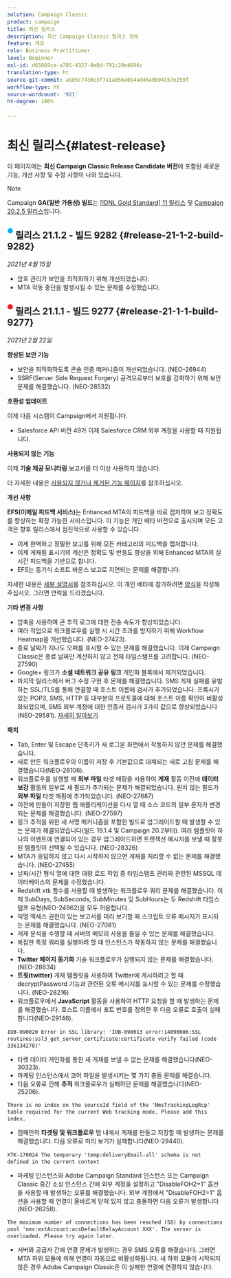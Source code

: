 ```yaml
---
solution: Campaign Classic
product: campaign
title: 최신 릴리스
description: 최신 Campaign Classic 릴리스 정보
feature: 개요
role: Business Practitioner
level: Beginner
exl-id: d65869ca-a785-4327-8e8d-791c28e4696c
translation-type: ht
source-git-commit: abd5c7430c3f7a1a056a014ad46a0b94157e259f
workflow-type: ht
source-wordcount: '921'
ht-degree: 100%

---
```


# 최신 릴리스{#latest-release}

이 페이지에는 **최신 Campaign Classic Release Candidate 버전**&#x200B;에 포함된 새로운 기능, 개선 사항 및 수정 사항이 나와 있습니다.

>[!NOTE]
>
>Campaign **GA(일반 가용성) 빌드**&#x200B;는 [[!DNL Gold Standard] 11 릴리스](../../rn/using/gold-standard.md#gs-11) 및 [Campaign 20.2.5 릴리스](../../rn/using/release--20-2.md)입니다.

## ![](assets/do-not-localize/blue_2.png) 릴리스 21.1.2 - 빌드 9282 {#release-21-1-2-build-9282}

_2021년 4월 15일_

* 암호 관리가 보안을 최적화하기 위해 개선되었습니다.
* MTA 작동 중단을 발생시킬 수 있는 문제를 수정했습니다.

## ![](assets/do-not-localize/red_2.png) 릴리스 21.1.1 - 빌드 9277 {#release-21-1-1-build-9277}

_2021년 2월 22일_

**향상된 보안 기능**

* 보안을 최적화하도록 콘솔 인증 메커니즘이 개선되었습니다. (NEO-26944)
* SSRF(Server Side Request Forgery) 공격으로부터 보호를 강화하기 위해 보안 문제를 해결했습니다. (NEO-28532)

**호환성 업데이트**

이제 다음 시스템이 Campaign에서 지원됩니다.

* Salesforce API 버전 49가 이제 Salesforce CRM 외부 계정을 사용할 때 지원됩니다.

**사용되지 않는 기능**

이제 **기술 제공 모니터링** 보고서를 더 이상 사용하지 않습니다.

더 자세한 내용은 [사용되지 않거나 제거된 기능 페이지](../../rn/using/deprecated-features.md)를 참조하십시오.

**개선 사항**

**EFS(이메일 피드백 서비스)**&#x200B;는 Enhanced MTA의 피드백을 바로 캡처하여 보고 정확도를 향상하는 확장 가능한 서비스입니다. 이 기능은 개인 베타 버전으로 출시되며 모든 고객은 향후 릴리스에서 점진적으로 사용할 수 있습니다.

* 이제 완벽하고 정밀한 보고를 위해 모든 카테고리의 피드백을 캡처합니다.
* 이제 게재됨 표시기의 계산은 정확도 및 반응도 향상을 위해 Enhanced MTA의 실시간 피드백을 기반으로 합니다.
* EFS는 동기식 소프트 바운스 보고로 지연되는 문제를 해결합니다.

자세한 내용은 [세부 설명서](../../delivery/using/sending-with-enhanced-mta.md#efs)를 참조하십시오.
이 개인 베타에 참가하려면 [양식](https://forms.office.com/Pages/ResponsePage.aspx?id=Wht7-jR7h0OUrtLBeN7O4Rol2vQGupxItW9_BerXV6VUQTJPN1Q5WUI4OFNTWkYzQjg3WllUSDAxWi4u)을 작성해 주십시오. 그러면 연락을 드리겠습니다.

**기타 변경 사항**

* 압축을 사용하여 큰 추적 로그에 대한 전송 속도가 향상되었습니다.
* 여러 작업으로 워크플로우를 실행 시 시간 초과를 방지하기 위해 Workflow Heatmap을 개선했습니다. (NEO-27423).
* 종료 날짜가 지나도 오퍼를 표시할 수 있는 문제를 해결했습니다. 이제 Campaign Classic은 종료 날짜만 계산하지 않고 전체 타임스탬프를 고려합니다. (NEO-27590)
* Google+ 링크가 **소셜 네트워크 공유 링크** 개인화 블록에서 제거되었습니다.
* 마지막 릴리스에서 버그 수정 구현 후 문제를 해결했습니다. SMS 게재 실패를 유발하는 SSL/TLS를 통해 연결할 때 호스트 이름에 검사가 추가되었습니다. 프록시가 있는 POP3, SMS, HTTP 등 대부분의 프로토콜에 대해 호스트 이름 확인이 비활성화되었으며, SMS 외부 계정에 대한 인증서 검사가 3가지 값으로 향상되었습니다(NEO-29581). [자세히 알아보기](../../delivery/using/sms-protocol.md#skip-tls)

**패치**

* Tab, Enter 및 Escape 단축키가 새 로그온 화면에서 작동하지 않던 문제를 해결했습니다.
* 새로 만든 워크플로우의 이름이 저장 후 기본값으로 대체되는 새로 고침 문제를 해결했습니다(NEO-26106).
* 워크플로우를 실행할 때 **외부 파일** 타겟 매핑을 사용하여 **게재** 활동 이전에 **데이터 보강** 활동의 일부로 새 필드가 추가되는 문제가 해결되었습니다. 원치 않는 필드가 **외부 파일** 타겟 매핑에 추가되었습니다. (NEO-27687)
* 이전에 만들어 저장한 웹 애플리케이션을 다시 열 때 소스 코드의 일부 문자가 변경되는 문제를 해결했습니다. (NEO-27597)
* 링크 추적을 위한 새 서명 메커니즘을 포함한 빌드로 업그레이드할 때 발생할 수 있는 문제가 해결되었습니다(빌드 19.1.4 및 Campaign 20.2부터). 여러 템플릿이 하나의 이벤트에 연결되어 있는 경우 업그레이드하면 트랜잭션 메시지를 보낼 때 잘못된 템플릿이 선택될 수 있습니다. (NEO-28326)
* MTA가 응답하지 않고 다시 시작하지 않으면 게재를 처리할 수 없는 문제를 해결했습니다. (NEO-27455)
* 날짜/시간 형식 열에 대한 대량 로드 작업 중 타임스탬프 관리와 관련된 MSSQL 데이터베이스의 문제를 수정했습니다.
* Redshift xtk 함수를 사용할 때 발생하는 워크플로우 쿼리 문제를 해결했습니다. 이제 SubDays, SubSeconds, SubMinutes 및 SubHours는 두 Redshift 타임스탬프 유형(NEO-24962)을 모두 허용합니다.
* 익명 액세스 권한이 있는 보고서를 미리 보기할 때 스크립트 오류 메시지가 표시되는 문제를 해결했습니다. (NEO-27081)
* 게재 분석을 수행할 때 서버의 메모리 사용을 줄일 수 있는 문제를 해결했습니다.
* 복잡한 특정 쿼리를 실행하려 할 때 인스턴스가 작동하지 않는 문제를 해결했습니다.
* **Twitter 페이지 동기화** 기술 워크플로우가 실행되지 않는 문제를 해결했습니다. (NEO-28634)
* **트윗(twitter)** 게재 템플릿을 사용하여 Twitter에 게시하려고 할 때 decryptPassword 기능과 관련된 오류 메시지를 표시할 수 있는 문제를 수정했습니다. (NEO-28216)
* 워크플로우에서 **JavaScript** 활동을 사용하여 HTTP 요청을 할 때 발생하는 문제를 해결했습니다. 호스트 이름에서 포트 번호를 정의한 후 다음 오류로 호출이 실패합니다(NEO-29146).

```
IOB-090020 Error in SSL library: 'IOB-090013 error:14090086:SSL routines:ssl3_get_server_certificate:certificate verify failed (code 336134278)'
```

* 타켓 데이터 개인화를 통한 새 게재를 보낼 수 없는 문제를 해결했습니다(NEO-30323).
* 마케팅 인스턴스에서 코어 파일을 발생시키는 몇 가지 충돌 문제를 해결습니다.
* 다음 오류로 인해 **추적** 워크플로우가 실패하던 문제를 해결했습니다(NEO-25206).

```
There is no index on the sourceId field of the 'NmsTrackingLogRcp' table required for the current Web tracking mode. Please add this index.
```

* 캠페인의 **타겟팅 및 워크플로우** 탭 내에서 게재를 만들고 저장할 때 발생하는 문제를 해결했습니다. 다음 오류로 미리 보기가 실패합니다(NEO-29440).

```
XTK-170024 The temporary 'temp:deliveryEmail-all' schema is not defined in the current context
```

* 마케팅 인스턴스와 Adobe Campaign Standard 인스턴스 또는 Campaign Classic 중간 소싱 인스턴스 간에 외부 계정을 설정하고 &quot;DisableFOH2=1&quot; 옵션을 사용할 때 발생하는 오류를 해결했습니다. 외부 계정에서 &quot;DisableFOH2=1&quot; 옵션을 사용할 때 연결이 올바르게 닫혀 있지 않고 충돌하면 다음 오류가 발생합니다(NEO-26258).

```
The maximum number of connections has been reached (50) by connections pool 'nms:extAccount:acsDefaultRelayAccount XXX'. The server is overloaded. Please try again later.
```

* 서버와 공급자 간에 연결 문제가 발생하는 경우 SMS 오류를 해결습니다. 그러면 MTA 하위 모듈에 의해 연결이 자동으로 비활성화됩니다. 새 하위 모듈이 시작되지 않은 경우 Adobe Campaign Classic은 이 실패한 연결에 연결하지 않습니다.
